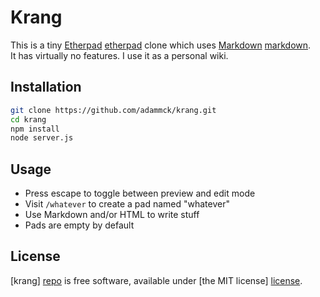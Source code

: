 # Krang

This is a tiny [Etherpad] [etherpad] clone which uses [Markdown] [markdown].  
It has virtually no features. I use it as a personal wiki.


## Installation

```sh
git clone https://github.com/adammck/krang.git
cd krang
npm install
node server.js
```


## Usage

* Press escape to toggle between preview and edit mode
* Visit `/whatever` to create a pad named "whatever"
* Use Markdown and/or HTML to write stuff
* Pads are empty by default


## License

[krang] [repo] is free software, available under [the MIT license] [license].




[repo]: https://raw.github.com/adammck/krang
[license]: https://raw.github.com/adammck/krang/master/LICENSE
[etherpad]: https://github.com/ether/etherpad-lite
[markdown]: http://daringfireball.net/projects/markdown
